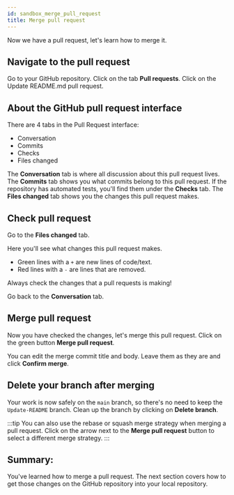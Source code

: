 ```yaml
---
id: sandbox_merge_pull_request
title: Merge pull request
---
```


Now we have a pull request, let's learn how to merge it.

## Navigate to the pull request

Go to your GitHub repository.
Click on the tab **Pull requests**.
Click on the Update README.md pull request.

## About the GitHub pull request interface

There are 4 tabs in the Pull Request interface:

- Conversation
- Commits
- Checks
- Files changed

The **Conversation** tab is where all discussion about this pull request lives.
The **Commits** tab shows you what commits belong to this pull request.
If the repository has automated tests, you'll find them under the **Checks** tab.
The **Files changed** tab shows you the changes this pull request makes.

## Check pull request

Go to the **Files changed** tab.

Here you'll see what changes this pull request makes.

- Green lines with a `+` are new lines of code/text.
- Red lines with a `-` are lines that are removed.

Always check the changes that a pull requests is making!

Go back to the **Conversation** tab.

## Merge pull request

Now you have checked the changes, let's merge this pull request.
Click on the green button **Merge pull request**.

You can edit the merge commit title and body.
Leave them as they are and click **Confirm merge**.

## Delete your branch after merging

Your work is now safely on the `main` branch, so there's no need to keep the `Update-README` branch.
Clean up the branch by clicking on **Delete branch**.

:::tip
You can also use the rebase or squash merge strategy when merging a pull request.
Click on the arrow next to the **Merge pull request** button to select a different merge strategy.
:::

## Summary:

You've learned how to merge a pull request.
The next section covers how to get those changes on the GitHub repository into your local repository.

